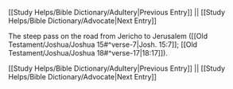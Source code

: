 [[Study Helps/Bible Dictionary/Adultery|Previous Entry]]  ||  [[Study Helps/Bible Dictionary/Advocate|Next Entry]]

 The steep pass on the road from Jericho to Jerusalem ([[Old Testament/Joshua/Joshua 15#^verse-7|Josh. 15:7]]; [[Old Testament/Joshua/Joshua 18#^verse-17|18:17]]).

[[Study Helps/Bible Dictionary/Adultery|Previous Entry]]  ||  [[Study Helps/Bible Dictionary/Advocate|Next Entry]]